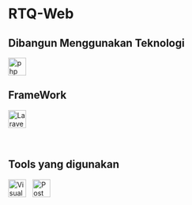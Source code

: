 # RTQ-Web

## Dibangun Menggunakan Teknologi


<img align="left" alt="php" width="36px" src="https://www.php.net/images/logos/new-php-logo.svg" style="padding-right:10px;" />
</br>
</br>

## FrameWork

<img align="left" alt="Laravel" width="36px" src="https://iconape.com/wp-content/files/it/371170/svg/371170.svg" style="padding-right:10px;" />


</br>
</br>
</br>
</br>

## Tools yang digunakan 

<img align="left" alt="Visual Studio Code" width="36px" src="https://cdn.jsdelivr.net/gh/devicons/devicon/icons/vscode/vscode-original.svg" style="padding-right:10px;" />
<img align="left" alt="PostMan" width="36px" src="https://user-images.githubusercontent.com/2676579/34940598-17cc20f0-f9be-11e7-8c6d-f0190d502d64.png" style="padding-right:10px;" />
